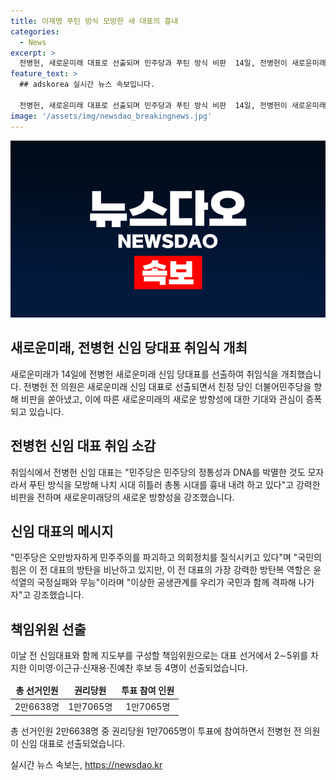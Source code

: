 ```yaml
---
title: 이재명 푸틴 방식 모방한 새 대표의 흉내
categories:
  - News
excerpt: >
  전병헌, 새로운미래 대표로 선출되며 민주당과 푸틴 방식 비판  14일, 전병헌이 새로운미래 전당대회에서 당대표로 선출됐다. 그는 더불어민주당을 향해 푸틴과 나치를 비유하며 강한 비판을 쏟아냈다. 이에 대해 현 정부와 여당을 겨냥한 발언도 이어졌다. 전 의원은 민주당 탈당 후 새로운미래에 입당한 바이며, 이날 당내 책임위원으로는 이미영, 이근규, 신재용, 진예찬 후보가 선출됐다.
feature_text: >
  ## adskorea 실시간 뉴스 속보입니다.

  전병헌, 새로운미래 대표로 선출되며 민주당과 푸틴 방식 비판  14일, 전병헌이 새로운미래 전당대회에서 당대표로 선출됐다. 그는 더불어민주당을 향해 푸틴과 나치를 비유하며 강한 비판을 쏟아냈다. 이에 대해 현 정부와 여당을 겨냥한 발언도 이어졌다. 전 의원은 민주당 탈당 후 새로운미래에 입당한 바이며, 이날 당내 책임위원으로는 이미영, 이근규, 신재용, 진예찬 후보가 선출됐다.
image: '/assets/img/newsdao_breakingnews.jpg'
---
```


<p><img src="/assets/img/newsdao_breakingnews.jpg" alt="adskorea 속보" /></p>

<h2>새로운미래, 전병헌 신임 당대표 취임식 개최</h2>

<p data-ke-size="size16">새로운미래가 14일에 전병헌 새로운미래 신임 당대표를 선출하여 취임식을 개최했습니다. 전병헌 전 의원은 새로운미래 신임 대표로 선출되면서 친정 당인 더불어민주당을 향해 비판을 쏟아냈고, 이에 따른 새로운미래의 새로운 방향성에 대한 기대와 관심이 증폭되고 있습니다.</p>

<h2 data-ke-size="size26">전병헌 신임 대표 취임 소감</h2>

<p data-ke-size="size16">취임식에서 전병헌 신임 대표는 "민주당은 민주당의 정통성과 DNA를 박멸한 것도 모자라서 푸틴 방식을 모방해 나치 시대 히틀러 총통 시대를 흉내 내려 하고 있다"고 강력한 비판을 전하며 새로운미래당의 새로운 방향성을 강조했습니다.</p>

<h2 data-ke-size="size26">신임 대표의 메시지</h2>

<p data-ke-size="size16">"민주당은 오만방자하게 민주주의를 파괴하고 의회정치를 질식시키고 있다"며 "국민의힘은 이 전 대표의 방탄을 비난하고 있지만, 이 전 대표의 가장 강력한 방탄복 역할은 윤석열의 국정실패와 무능"이라며 "이상한 공생관계를 우리가 국민과 함께 격파해 나가자"고 강조했습니다.</p>

<h2 data-ke-size="size26">책임위원 선출</h2>

<p data-ke-size="size16">이날 전 신임대표와 함께 지도부를 구성할 책임위원으로는 대표 선거에서 2∼5위를 차지한 이미영·이근규·신재용·진예찬 후보 등 4명이 선출되었습니다.</p>

<table>
    <thead>
        <tr>
            <td style="text-align: center; height: 17px;"><b>총 선거인원</b></td>
            <td style="text-align: center; height: 17px;"><b>권리당원</b></td>
            <td style="text-align: center; height: 17px;"><b>투표 참여 인원</b></td>
        </tr>
    </thead>
    <tbody>
        <tr>
            <td style="text-align: center; height: 17px;">2만6638명</td>
            <td style="text-align: center; height: 17px;">1만7065명</td>
            <td style="text-align: center; height: 17px;">1만7065명</td>
        </tr>
    </tbody>
</table>

<p data-ke-size="size16">총 선거인원 2만6638명 중 권리당원 1만7065명이 투표에 참여하면서 전병헌 전 의원이 신임 대표로 선출되었습니다.</p>
실시간 뉴스 속보는, <a href="https://newsdao.kr" rel="dofollow">https://newsdao.kr</a>


